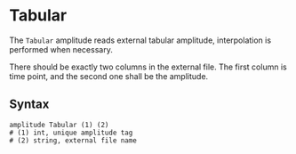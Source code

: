 # Tabular

The `Tabular` amplitude reads external tabular amplitude, interpolation is performed when necessary.

There should be exactly two columns in the external file. The first  column is time point, and the second one shall be the amplitude.

## Syntax

```
amplitude Tabular (1) (2)
# (1) int, unique amplitude tag
# (2) string, external file name
```
